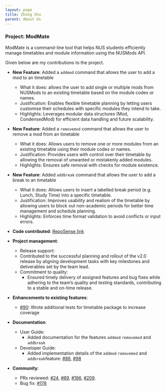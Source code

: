 ```yaml
---
layout: page
title: Zhong Shu
parent: About Us
---
```


### Project: ModMate

ModMate is a command-line tool that helps NUS students efficiently manage timetables and module information using the NUSMods API.

Given below are my contributions to the project.

* **New Feature**:  Added a `addmod` command that allows the user to add a mod to an timetable
  * What it does: allows the user to add single or multiple mods from NUSMods to an existing timetable based on the module codes or names.
  * Justification: Enables flexible timetable planning by letting users customise their schedules with specific modules they intend to take.
  * Highlights: Leverages modular data structures (Mod, CondensedMod) for efficient data handling and future scalability.

* **New Feature**:  Added a `removemod` command that allows the user to remove a mod from an timetable
  * What it does: Allows users to remove one or more modules from an existing timetable using their module codes or names.
  * Justification: Provides users with control over their timetable by allowing the removal of unwanted or mistakenly added modules.
  * Highlights: Ensures safe removal with checks for module existence.

* **New Feature**: Added `addbreak` command that allows the user to add a break to an timetable
  * What it does: Allows users to insert a labelled break period (e.g. Lunch, Study Time) into a specific timetable.
  * Justification: Improves usability and realism of the timetable by allowing users to block out non-academic periods for better time management and schedule planning.
  * Highlights: Enforces time format validation to avoid conflicts or input errors.

* **Code contributed**: [RepoSense link](https://nus-cs2113-ay2425s2.github.io/tp-dashboard/?search=shuu4&sort=groupTitle&sortWithin=title&timeframe=commit&mergegroup=&groupSelect=groupByRepos&breakdown=true&checkedFileTypes=docs~functional-code~test-code~other&since=2025-02-21)

* **Project management**:
  * Release support:
  * Contributed to the successful planning and rollout of the v2.0 release by aligning development tasks with key milestones and deliverables set by the team lead.
  * Commitment to quality:
    * Ensured timely delivery of assigned features and bug fixes while adhering to the team’s quality and testing standards, contributing to a stable and on-time release.

* **Enhancements to existing features**:
  * [\#90](https://github.com/AY2425S2-CS2113-W12-1/tp/pull/90): Wrote additional tests for timetable package to increase coverage

* **Documentation**:
  * User Guide:
    * Added documentation for the features `addmod` `removemod` and `addbreak`
  * Developer Guide:
    * Added implementation details of the `addmod` `removemod` and `addbreak`feature: [\#86](https://github.com/AY2425S2-CS2113-W12-1/tp/pull/86), [\#98](https://github.com/AY2425S2-CS2113-W12-1/tp/pull/98) 

* **Community**:
  * PRs reviewed: [\#24](https://github.com/AY2425S2-CS2113-W12-1/tp/pull/24), [\#89](https://github.com/AY2425S2-CS2113-W12-1/tp/pull/89), [\#186](https://github.com/AY2425S2-CS2113-W12-1/tp/pull/186), [\#209](https://github.com/AY2425S2-CS2113-W12-1/tp/pull/209).
  * Bug fix: [\#178](https://github.com/AY2425S2-CS2113-W12-1/tp/pull/178)
